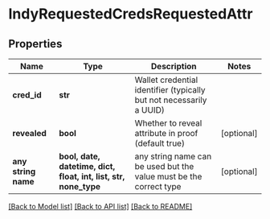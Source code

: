 # IndyRequestedCredsRequestedAttr


## Properties
Name | Type | Description | Notes
------------ | ------------- | ------------- | -------------
**cred_id** | **str** | Wallet credential identifier (typically but not necessarily a UUID) | 
**revealed** | **bool** | Whether to reveal attribute in proof (default true) | [optional] 
**any string name** | **bool, date, datetime, dict, float, int, list, str, none_type** | any string name can be used but the value must be the correct type | [optional]

[[Back to Model list]](../README.md#documentation-for-models) [[Back to API list]](../README.md#documentation-for-api-endpoints) [[Back to README]](../README.md)


